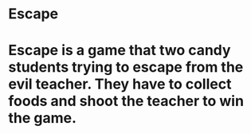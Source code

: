 <h1> Escape <h1/>
  <p> Escape is a game that two candy students trying to escape from the evil teacher. They have to collect foods and shoot the teacher to win the game. <p/>
  

